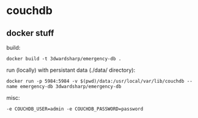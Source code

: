 # couchdb


## docker stuff

build: 

`docker build -t 3dwardsharp/emergency-db .`

run (locally) with persistant data (./data/ directory):

`docker run -p 5984:5984 -v $(pwd)/data:/usr/local/var/lib/couchdb --name emergency-db 3dwardsharp/emergency-db`


misc:

`-e COUCHDB_USER=admin -e COUCHDB_PASSWORD=password`